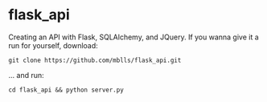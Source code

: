 # flask_api
Creating an API with Flask, SQLAlchemy, and JQuery.
If you wanna give it a run for yourself, download:

`git clone https://github.com/mblls/flask_api.git`

... and run:

 `cd flask_api && python server.py`
 
